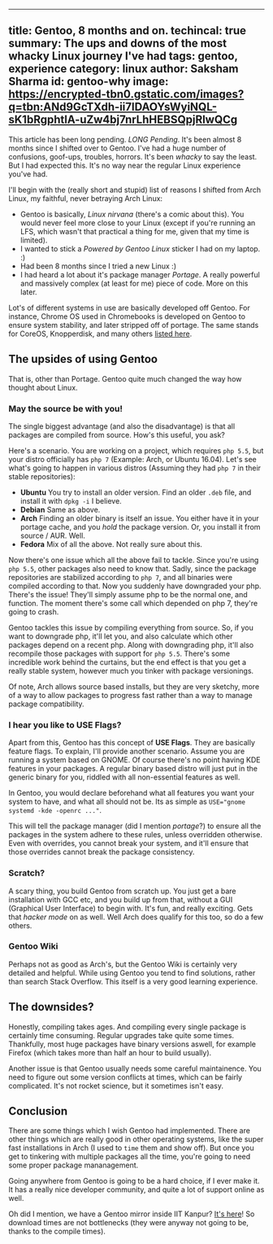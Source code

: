 -----
title: Gentoo, 8 months and on.
techincal: true
summary: The ups and downs of the most whacky Linux journey I've had
tags: gentoo, experience
category: linux
author: Saksham Sharma
id: gentoo-why
image: https://encrypted-tbn0.gstatic.com/images?q=tbn:ANd9GcTXdh-ii7IDAOYsWyiNQL-sK1bRgphtlA-uZw4bj7nrLhHEBSQpjRIwQCg
-----

This article has been long pending. *LONG Pending*. It's been almost 8 months since I shifted over to Gentoo. I've had a huge number of confusions, goof-ups, troubles, horrors. It's been *whacky* to say the least. But I had expected this. It's no way near the regular Linux experience you've had.

I'll begin with the (really short and stupid) list of reasons I shifted from Arch Linux, my faithful, never betraying Arch Linux:

* Gentoo is basically, *Linux nirvana* (there's a comic about this). You would never feel more close to your Linux (except if you're running an LFS, which wasn't that practical a thing for me, given that my time is limited).
* I wanted to stick a *Powered by Gentoo Linux* sticker I had on my laptop. :)
* Had been 8 months since I tried a new Linux :)
* I had heard a lot about it's package manager *Portage*. A really powerful and massively complex (at least for me) piece of code. More on this later.

Lot's of different systems in use are basically developed off Gentoo. For instance, Chrome OS used in Chromebooks is developed on Gentoo to ensure system stability, and later stripped off of portage. The same stands for CoreOS, Knopperdisk, and many others [listed here](https://wiki.gentoo.org/wiki/Distributions_based_on_Gentoo).

## The upsides of using Gentoo
That is, other than Portage. Gentoo quite much changed the way how thought about Linux.

### May the source be with you!

The single biggest advantage (and also the disadvantage) is that all packages are compiled from source. How's this useful, you ask?

Here's a scenario. You are working on a project, which requires `php 5.5`, but your distro officially has `php 7` (Example: Arch, or Ubuntu 16.04). Let's see what's going to happen in various distros (Assuming they had `php 7` in their stable repositories):

- **Ubuntu** You try to install an older version. Find an older `.deb` file, and install it with `dpkg -i` I believe.
- **Debian** Same as above.
- **Arch** Finding an older binary is itself an issue. You either have it in your portage cache, and you *hold* the package version. Or, you install it from source / AUR. Well.
- **Fedora** Mix of all the above. Not really sure about this.

Now there's one issue which all the above fail to tackle. Since you're using `php 5.5`, other packages also need to know that. Sadly, since the package repositories are stabilized according to `php 7`, and all binaries were compiled according to that. Now you suddenly have downgraded your php. There's the issue! They'll simply assume php to be the normal one, and function. The moment there's some call which depended on php 7, they're going to crash.

Gentoo tackles this issue by compiling everything from source. So, if you want to downgrade php, it'll let you, and also calculate which other packages depend on a recent php. Along with downgrading php, it'll also recompile those packages with support for `php 5.5`. There's some incredible work behind the curtains, but the end effect is that you get a really stable system, however much you tinker with package versionings.

Of note, Arch allows source based installs, but they are very sketchy, more of a way to allow packages to progress fast rather than a way to manage package compatibility.

### I hear you like to USE Flags?

Apart from this, Gentoo has this concept of **USE Flags**. They are basically feature flags.
To explain, I'll provide another scenario. Assume you are running a system based on GNOME. Of course there's no point having KDE features in your packages. A regular binary based distro will just put in the generic binary for you, riddled with all non-essential features as well.

In Gentoo, you would declare beforehand what all features you want your system to have, and what all should not be.
Its as simple as `USE="gnome systemd -kde -openrc ..."`.

This will tell the package manager (did I mention *portage*?) to ensure all the packages in the system adhere to these rules, unless overridden otherwise. Even with overrides, you cannot break your system, and it'll ensure that those overrides cannot break the package consistency.

### Scratch?

A scary thing, you build Gentoo from scratch up. You just get a bare installation with GCC etc, and you build up from that, without a GUI (Graphical User Interface) to begin with. It's fun, and really exciting. Gets that *hacker mode* on as well. Well Arch does qualify for this too, so do a few others.

### Gentoo Wiki

Perhaps not as good as Arch's, but the Gentoo Wiki is certainly very detailed and helpful. While using Gentoo you tend to find solutions, rather than search Stack Overflow. This itself is a very good learning experience.

## The downsides?

Honestly, compiling takes ages. And compiling every single package is certainly time consuming. Regular upgrades take quite some times. Thankfully, most huge packages have binary versions aswell, for example Firefox (which takes more than half an hour to build usually).

Another issue is that Gentoo usually needs some careful maintainence. You need to figure out some version conflicts at times, which can be fairly complicated. It's not rocket science, but it sometimes isn't easy.

## Conclusion

There are some things which I wish Gentoo had implemented. There are other things which are really good in other operating systems, like the super fast installations in Arch (I used to `time` them and show off). But once you get to tinkering with multiple packages all the time, you're going to need some proper package mananagement.

Going anywhere from Gentoo is going to be a hard choice, if I ever make it. It has a really nice developer community, and quite a lot of support online as well.

Oh did I mention, we have a Gentoo mirror inside IIT Kanpur? [It's here](http://mirror.cse.iitk.ac.in/gentoo)! So download times are not bottlenecks (they were anyway not going to be, thanks to the compile times).
